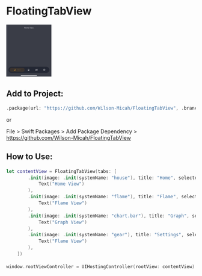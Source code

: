 # FloatingTabView

<img src="Resources/example.gif" alt="TabView Example" width="120"/>

## Add to Project:

```swift
.package(url: "https://github.com/Wilson-Micah/FloatingTabView", .branch("master"))
```

or

File > Swift Packages > Add Package Dependency > https://github.com/Wilson-Micah/FloatingTabView

## How to Use:

```swift
let contentView = FloatingTabView(tabs: [
		.init(image: .init(systemName: "house"), title: "Home", selectedColor: Color.orange, content: 
			Text("Home View")
		),
		.init(image: .init(systemName: "flame"), title: "Flame", selectedColor: Color.orange, content:
			Text("Flame View")
		),
		.init(image: .init(systemName: "chart.bar"), title: "Graph", selectedColor: Color.orange, content:
			Text("Graph View")
		),
		.init(image: .init(systemName: "gear"), title: "Settings", selectedColor: Color.orange, content:
			Text("Flame View")
		),
	])
	
window.rootViewController = UIHostingController(rootView: contentView)
```
